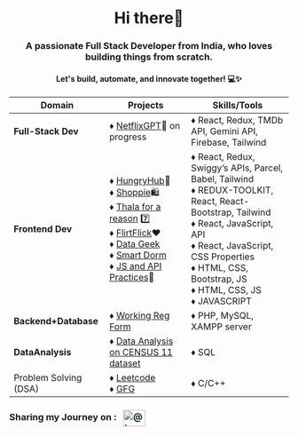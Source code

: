 <h1 align="center">Hi there👋</h1>
<h3 align="center">A passionate Full Stack Developer from India, who loves building things from scratch.</h3>
<h4 align="center">Let's build, automate, and innovate together! 💻✨</h4>


| Domain                                        | Projects                                                                                              | Skills/Tools |
|--------------------------                     |-------------------------------------------------------                                                | ---------------
| **Full-Stack Dev**                        |  <!-- ♦ [ChitChat](https://github.com/aniketsinha2002/ChitChat) (on Progress) <br> -->  ♦ [NetflixGPT](https://github.com/aniketsinha2002/NetflixGPT)🍿 on progress                      | <!-- ♦ MERN, Socket.IO, Postman <br> --> ♦ React, Redux, TMDb API, Gemini API, Firebase, Tailwind
| **Frontend Dev**                          | ♦ [HungryHub](https://github.com/aniketsinha2002/HungryHub)🍔 <br> ♦ [Shoppie](https://github.com/aniketsinha2002/Shoppie)🛍️ <br> ♦ [Thala for a reason](https://github.com/aniketsinha2002/Thala-For-A-Reason) 7️⃣  <br> ♦ [FlirtFlick](https://github.com/aniketsinha2002/FlirtFlick)❤️ <br> ♦ [Data Geek](https://github.com/aniketsinha2002/DataGeek)   <br> ♦ [Smart Dorm](https://github.com/aniketsinha2002/smartdorm.github.io) <br> ♦ [JS and API Practices](https://github.com/aniketsinha2002/Javascript-and-API-practices)🐛 |  ♦ React, Redux, Swiggy’s APIs, Parcel, Babel, Tailwind <br> ♦ REDUX-TOOLKIT, React, React-Bootstrap, Tailwind <br> ♦ React, JavaScript, API <br> ♦ React, JavaScript, CSS Properties <br> ♦ HTML, CSS, Bootstrap, JS <br> ♦ HTML, CSS, JS <br> ♦ JAVASCRIPT 
| **Backend+Database**                            | ♦ [Working Reg Form](https://github.com/aniketsinha2002/Working-Registration-Form)  | ♦ PHP, MySQL, XAMPP server
| **DataAnalysis**                                  | ♦ [Data Analysis on CENSUS 11 dataset](https://github.com/aniketsinha2002/SQL_Data_Analysis_CENSUS2011)    | ♦ SQL 
| Problem Solving (DSA)                                  | ♦ [Leetcode](https://leetcode.com/aniketsinha2002/)  <br> ♦ [GFG](https://auth.geeksforgeeks.org/user/decodersinha)                                                                                  | ♦ C/C++


<h3 align="left">
Sharing my Journey on :
&nbsp;&nbsp;<a href="https://twitter.com/Aniket_16May" target="blank"><img align="center" src="https://raw.githubusercontent.com/rahuldkjain/github-profile-readme-generator/master/src/images/icons/Social/twitter.svg" alt="@truptimane9" height="30" width="40" /></a>
</h3>
